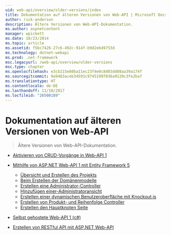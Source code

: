```yaml
---
uid: web-api/overview/older-versions/index
title: Dokumentation auf älteren Versionen von Web-API | Microsoft Docs
author: rick-anderson
description: Ältere Versionen von Web-API-Dokumentation.
ms.author: aspnetcontent
manager: wpickett
ms.date: 10/23/2014
ms.topic: article
ms.assetid: f5bc7426-27c6-492c-914f-b9d2eb49753d
ms.technology: dotnet-webapi
ms.prod: .net-framework
msc.legacyurl: /web-api/overview/older-versions
msc.type: chapter
ms.openlocfilehash: e3cb215e60ba11ec23f4e0c8d03dd08aa39a174f
ms.sourcegitcommit: 9a9483aceb34591c97451997036a9120c3fe2baf
ms.translationtype: HT
ms.contentlocale: de-DE
ms.lasthandoff: 11/10/2017
ms.locfileid: "26508189"
---
```

<a name="documentation-on-older-versions-of-web-api"></a>Dokumentation auf älteren Versionen von Web-API
====================
> Ältere Versionen von Web-API-Dokumentation.


- [Aktivieren von CRUD-Vorgänge in Web-API 1](creating-a-web-api-that-supports-crud-operations.md)
- [Mithilfe von ASP.NET Web-API 1 mit Entity Framework 5](using-web-api-1-with-entity-framework-5/index.md)

    - [Übersicht und Erstellen des Projekts](using-web-api-1-with-entity-framework-5/using-web-api-with-entity-framework-part-1.md)
    - [Beim Erstellen der Domänenmodelle](using-web-api-1-with-entity-framework-5/using-web-api-with-entity-framework-part-2.md)
    - [Erstellen eine Administrator-Controller](using-web-api-1-with-entity-framework-5/using-web-api-with-entity-framework-part-3.md)
    - [Hinzufügen einer-Administratoransicht](using-web-api-1-with-entity-framework-5/using-web-api-with-entity-framework-part-4.md)
    - [Erstellen einer dynamischen Benutzeroberfläche mit Knockout.js](using-web-api-1-with-entity-framework-5/using-web-api-with-entity-framework-part-5.md)
    - [Erstellen von Produkt- und Reihenfolge Controller](using-web-api-1-with-entity-framework-5/using-web-api-with-entity-framework-part-6.md)
    - [Erstellen den Hauptknoten Seite](using-web-api-1-with-entity-framework-5/using-web-api-with-entity-framework-part-7.md)
- [Selbst gehostete Web-API 1 (c#)](self-host-a-web-api.md)
- [Erstellen von RESTful API mit ASP.NET Web-API](build-restful-apis-with-aspnet-web-api.md)
